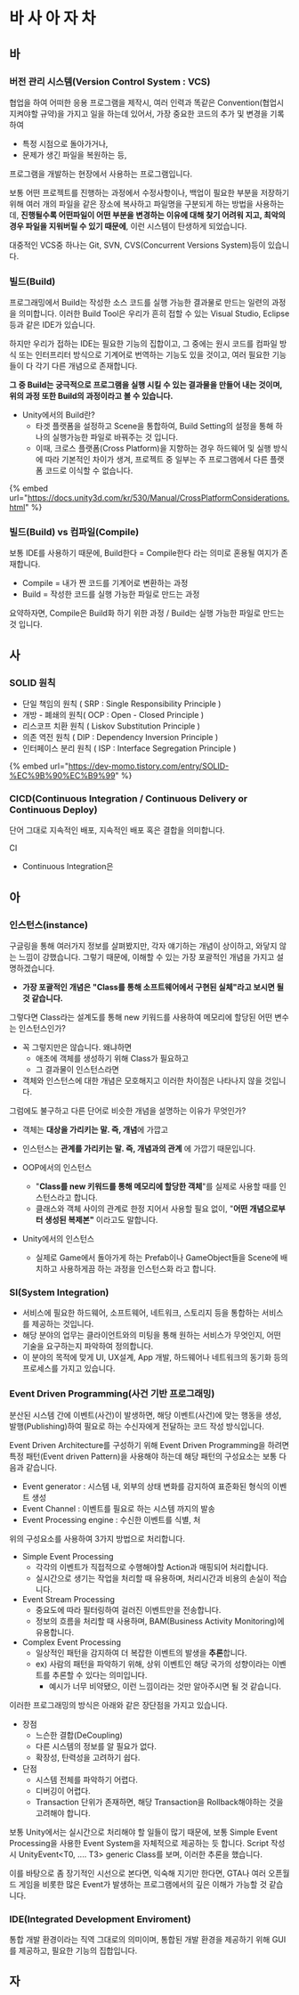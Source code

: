# 바 사 아 자 차

## 바

### 버전 관리 시스템\(Version Control System : VCS\)

협업을 하여 어떠한 응용 프로그램을 제작시, 여러 인력과 똑같은 Convention\(협업시 지켜야할 규약\)을 가지고 일을 하는데 있어서, 가장 중요한 코드의 추가 및 변경을 기록하여 

* 특정 시점으로 돌아가거나, 
* 문제가 생긴 파일을 복원하는 등,

프로그램을 개발하는 현장에서 사용하는 프로그램입니다.

보통 어떤 프로젝트를 진행하는 과정에서 수정사항이나, 백업이 필요한 부분을 저장하기 위해 여러 개의 파일을 같은 장소에 복사하고 파일명을 구분되게 하는 방법을 사용하는데, **진행될수록 어떤파일이 어떤 부분을 변경하는 이유에 대해 찾기 어려워 지고, 최악의 경우 파일을 지워버릴 수 있기 때문에**, 이런 시스템이 탄생하게 되었습니다.

대중적인 VCS중 하나는 Git, SVN, CVS\(Concurrent Versions System\)등이 있습니다.



### 빌드\(Build\)

프로그래밍에서 Build는 작성한 소스 코드를 실행 가능한 결과물로 만드는 일련의 과정을 의미합니다. 이러한 Build Tool은 우리가 흔히 접할 수 있는 Visual Studio, Eclipse 등과 같은 IDE가 있습니다.

하지만 우리가 접하는 IDE는 필요한 기능의 집합이고, 그 중에는 원시 코드를 컴파일 방식 또는 인터프리터 방식으로 기계어로 번역하는 기능도 있을 것이고, 여러 필요한 기능들이 다 각기 다른 개념으로 존재합니다.

**그 중 Build는 궁극적으로 프로그램을 실행 시킬 수 있는 결과물을 만들어 내는 것이며, 위의 과정 또한 Build의 과정이라고 볼 수 있습니다.**

* Unity에서의 Build란?
  * 타겟 플랫폼을 설정하고 Scene을 통합하여, Build Setting의 설정을 통해 하나의 실행가능한 파일로 바꿔주는 것 입니다.
  * 이때, 크로스 플랫폼\(Cross Platform\)을 지향하는 경우 하드웨어 및 실행 방식에 따라 기본적인 차이가 생겨, 프로젝트 중 일부는 주 프로그램에서 다른 플랫폼 코드로 이식할 수 없습니다.

{% embed url="https://docs.unity3d.com/kr/530/Manual/CrossPlatformConsiderations.html" %}



### 빌드\(Build\) vs 컴파일\(Compile\)

보통 IDE를 사용하기 때문에, Build한다 = Compile한다 라는 의미로 혼용될 여지가 존재합니다.

* Compile = 내가 짠 코드를 기계어로 변환하는 과정
* Build = 작성한 코드를 실행 가능한 파일로 만드는 과정 

요약하자면, Compile은 Build화 하기 위한 과정 / Build는 실행 가능한 파일로 만드는 것 입니다.

## 사

### SOLID 원칙

* 단일 책임의 원칙 \( SRP : Single Responsibility Principle \)
* 개방 - 폐쇄의 원칙\( OCP : Open - Closed Principle \)
* 리스코프 치환 원칙 \( Liskov Substitution Principle \)
* 의존 역전 원칙 \( DIP : Dependency Inversion Principle \)
* 인터페이스 분리 원칙 \( ISP : Interface Segregation Principle \)

{% embed url="https://dev-momo.tistory.com/entry/SOLID-%EC%9B%90%EC%B9%99" %}





### CICD\(Continuous Integration / Continuous Delivery or Continuous Deploy\)

단어 그대로 지속적인 배포, 지속적인 배포 혹은 결합을 의미합니다.

CI

* Continuous Integration은 

## 아

### 인스턴스\(instance\)

구글링을 통해 여러가지 정보를 살펴봤지만, 각자 얘기하는 개념이 상이하고, 와닿지 않는 느낌이 강했습니다. 그렇기 때문에, 이해할 수 있는 가장 포괄적인 개념을 가지고 설명하겠습니다.

* **가장 포괄적인 개념은 "Class를 통해 소프트웨어에서 구현된 실체"라고 보시면 될것 같습니다.**

그렇다면 Class라는 설계도를 통해 new 키워드를 사용하여 메모리에 할당된 어떤 변수는 인스턴스인가?

* 꼭 그렇지만은 않습니다. 왜냐하면 
  * 애초에 객체를 생성하기 위해 Class가 필요하고 
  * 그 결과물이 인스턴스라면 
* 객체와 인스턴스에 대한 개념은 모호해지고 이러한 차이점은 나타나지 않을 것입니다.

그럼에도 불구하고 다른 단어로 비슷한 개념을 설명하는 이유가 무엇인가?

* 객체는 **대상을 가리키는 말. 즉, 개념**에 가깝고
* 인스턴스는 **관계를 가리키는 말. 즉, 개념과의 관계** 에 가깝기 때문입니다.



* OOP에서의 인스턴스
  * "**Class를 new 키워드를 통해 메모리에 할당한 객체**"를 실제로 사용할 때를 인스턴스라고 합니다.
  * 클래스와 객체 사이의 관계로 한정 지어서 사용할 필요 없이, "**어떤 개념으로부터 생성된 복제본"** 이라고도 말합니다.
* Unity에서의 인스턴스
  * 실제로 Game에서 돌아가게 하는 Prefab이나 GameObject들을 Scene에 배치하고 사용하게끔 하는 과정을 인스턴스화 라고 합니다.



### SI\(System Integration\)

* 서비스에 필요한 하드웨어, 소프트웨어, 네트워크, 스토리지 등을 통합하는 서비스를 제공하는 것입니다.
* 해당 분야의 업무는 클라이언트와의 미팅을 통해 원하는 서비스가 무엇인지, 어떤 기술을 요구하는지 파악하여 정의합니다.
* 이 분야의 목적에 맞게 UI, UX설계, App 개발, 하드웨어나 네트워크의 동기화 등의 프로세스를 가지고 있습니다.



### Event Driven Programming\(사건 기반 프로그래밍\)

분산된 시스템 간에 이벤트\(사건\)이 발생하면, 해당 이벤트\(사건\)에 맞는 행동을 생성, 발행\(Publishing\)하여 필요로 하는 수신자에게 전달하는 코드 작성 방식입니다.

Event Driven Architecture를 구성하기 위해 Event Driven Programming을 하려면 특정 패턴\(Event driven Pattern\)을 사용해야 하는데  해당 패턴의 구성요소는 보통 다음과 같습니다.

* Event generator : 시스템 내, 외부의 상태 변화를 감지하여 표준화된 형식의 이벤트 생성
* Event Channel : 이벤트를 필요로 하는 시스템 까지의 발송
* Event Processing engine : 수신한 이벤트를 식별, 처

위의 구성요소를 사용하여 3가지 방법으로 처리합니다.

* Simple Event Processing
  * 각각의 이벤트가 직접적으로 수행해야할 Action과 매핑되어 처리합니다.
  * 실시간으로 생기는 작업을 처리할 때 유용하며, 처리시간과 비용의 손실이 적습니다.
* Event Stream Processing
  * 중요도에 따라 필터링하여 걸러진 이벤트만을 전송합니다.
  * 정보의 흐름을 처리할 때 사용하며, BAM\(Business Activity Monitoring\)에 유용합니다.
* Complex Event Processing
  * 일상적인 패턴을 감지하여 더 복잡한 이벤트의 발생을 **추론**합니다.
  * ex\) 사람의 패턴을 파악하기 위해, 상위 이벤트인 해당 국가의 성향이라는 이벤트를 추론할 수 있다는 의미입니다.
    * 예시가 너무 비약됐으, 이런 느낌이라는 것만 알아주시면 될 것 같습니다.

이러한 프로그래밍의 방식은 아래와 같은 장단점을 가지고 있습니다.

* 장점
  * 느슨한 결합\(DeCoupling\)
  * 다른 시스템의 정보를 알 필요가 없다.
  * 확장성, 탄력성을 고려하기 쉽다.
* 단점
  * 시스템 전체를 파악하기 어렵다.
  * 디버깅이 어렵다.
  * Transaction 단위가 존재하면, 해당 Transaction을 Rollback해야하는 것을 고려해야 합니다.

보통 Unity에서는 실시간으로 처리해야 할 일들이 많기 때문에, 보통 Simple Event Processing을 사용한 Event System을 자체적으로 제공하는 듯 합니다. Script 작성시 UnityEvent&lt;T0, .... T3&gt; generic Class를 보며, 이러한 추론을 했습니다. 

이를 바탕으로 좀 장기적인 시선으로 본다면, 익숙해 지기만 한다면, GTA나 여러 오픈월드 게임을 비롯한 많은 Event가 발생하는 프로그램에서의 깊은 이해가 가능할 것 같습니다.



### IDE\(Integrated Development Enviroment\)

통합 개발 환경이라는 직역 그대로의 의미이며, 통합된 개발 환경을 제공하기 위해 GUI를 제공하고, 필요한 기능의 집합입니다.

## 자





## 

